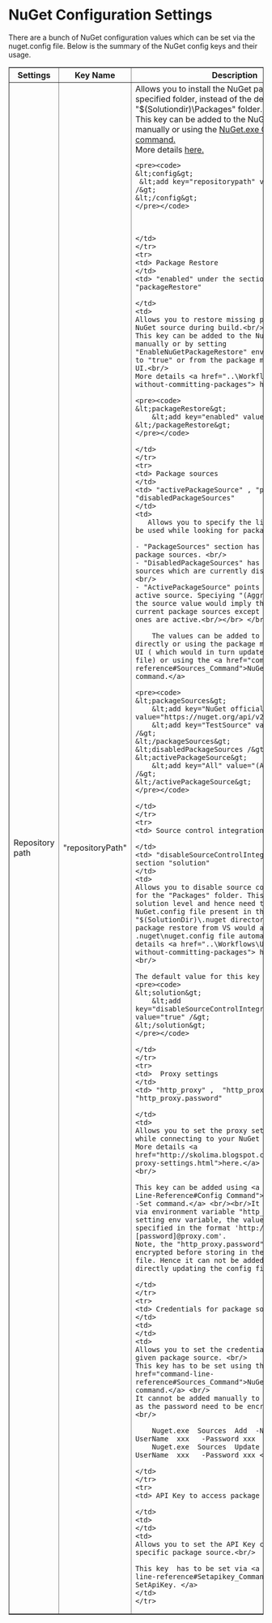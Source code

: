 # NuGet Configuration Settings
There are a bunch of NuGet configuration values which can be set via the nuget.config file.
Below is the summary of the NuGet config keys and their usage.

<table class="reference" border="1">
<tbody>
    <tr>
        <th>Settings  </th> <th>Key Name</th> <th>Description</th>
    </tr>
    <tr>
    <td> Repository path </td>
    <td>"repositoryPath" </td>
    <td>
       Allows  you to install the NuGet packages in the specified folder, instead of the default "$(Solutiondir)\Packages" folder. <br/>
       This key can be added to the NuGet.config file manually or using the <a href="./Command-Line-Reference#Config Command"> NuGet.exe Config -Set command.  </a>  <br/>
       More details <a href="../Release-Notes/NuGet-2.1#Specify_'packages'_Folder_Location">here.</a>

	<pre><code>
    &lt;config&gt;
     &lt;add key="repositorypath" value="C:\Temp" /&gt;
    &lt;/config&gt;
	</pre></code>
	

   
    </td>
    </tr>
	<tr>
	<td> Package Restore
	</td>
	<td> "enabled" under the section "packageRestore"

	</td>
	<td>
	Allows you to restore missing packages from the NuGet source during build.<br/>
	This key can be added to the NuGet.config manually or by setting "EnableNuGetPackageRestore" environment variable to "true" or from the package manager settings UI.<br/>
	More details <a href="..\Workflows\Using-NuGet-without-committing-packages"> here.</a>

	<pre><code>
	&lt;packageRestore&gt;
		&lt;add key="enabled" value="True" /&gt;
	&lt;/packageRestore&gt;
	</pre></code>

	</td>	  
	</tr>
	<tr>
	<td> Package sources
	</td> 
	<td> "activePackageSource" , "packageSources" , "disabledPackageSources"
	</td>
	<td>
	   Allows you to specify the list of sources to be used while looking for packages. <br/>
	   
	- "PackageSources" section has the list of package sources. <br/> 
	- "DisabledPackageSources" has the list of sources which are currently disabled currently.  <br/>
	- "ActivePackageSource" points to the currently active source. Speciying "(Aggregate source)" as the source value would imply that all the current package sources except for the disabled ones are active.<br/></br> </br>

		The values can be added to the config file directly or using the package manager settings UI ( which would in turn update the NuGet.config file) or using the <a href="command-line-reference#Sources_Command">NuGet.exe Sources command.</a>

	<pre><code>
	&lt;packageSources&gt;
		&lt;add key="NuGet official package source" value="https://nuget.org/api/v2/" /&gt;
		&lt;add key="TestSource" value="C:\Temp" /&gt;
	&lt;/packageSources&gt;
	&lt;disabledPackageSources /&gt;
	&lt;activePackageSource&gt;
		&lt;add key="All" value="(Aggregate source)"  /&gt;
	&lt;/activePackageSource&gt;
	</pre></code>

	</td>
	</tr>
	<tr>
	<td> Source control integration

	</td>
	<td> "disableSourceControlIntegration" under section "solution"
	</td>
    <td>
	Allows you to disable source control integration for the "Packages" folder. This key works at the solution level and hence need to be added to the NuGet.config file present in the "$(SolutionDir)\.nuget directory". Enabling package restore from VS would add the .nuget\nuget.config file automatically. More details <a href="..\Workflows\Using-NuGet-without-committing-packages"> here.</a>
    <br/>

	The default value for this key is true.
	<pre><code>
	&lt;solution&gt;
		&lt;add key="disableSourceControlIntegration" value="true" /&gt;
	&lt;/solution&gt;
	</pre></code>

	</td>
	</tr>
	<tr>
	<td>  Proxy settings
	</td>
	<td> "http_proxy" ,  "http_proxy.user", "http_proxy.password" 

	</td>
	<td>
	Allows you to set the proxy settings to be used while connecting to your NuGet feed.
	More details <a href="http://skolima.blogspot.com/2012/07/nuget-proxy-settings.html">here.</a>
	<br/>

	This key can be added using <a href="./Command-Line-Reference#Config Command">Nuget.exe Config -Set command.</a> <br/><br/>It can also be set via environment variable "http_proxy". While setting env variable, the value should  be specified in the format 'http://[username]:[password]@proxy.com'.
	Note, the "http_proxy.password" key value is encrypted before storing in the nuget.config file. Hence it can not be added manually by directly updating the config file.

	</td>
	</tr>
	<tr>
	<td> Credentials for package source
	</td>
	<td>
	</td>
	<td>
	Allows you to set the credentials to access the given package source. <br/>
	This key has to be set using the <a href="command-line-reference#Sources_Command">NuGet.exe Sources command.</a> <br/>
	It cannot be added manually to the config file as the password need to be encrypted. <br/> <br/>

		Nuget.exe  Sources  Add  -Name  xxx  -UserName  xxx   -Password xxx  <br/>
		Nuget.exe  Sources  Update  -Name  xxx  -UserName  xxx   -Password xxx <br/>

	</td>
	</tr>
	<tr>
	<td> API Key to access package source

	</td>
	<td>
	</td>
	<td>
	Allows you to set the API Key corresponding to a specific package source.<br/>

	This key  has to be set via <a href=".\command-line-reference#Setapikey_Command">NuGet -SetApiKey. </a>
	</td>
	</tr>

   </tbody>
   </table>
